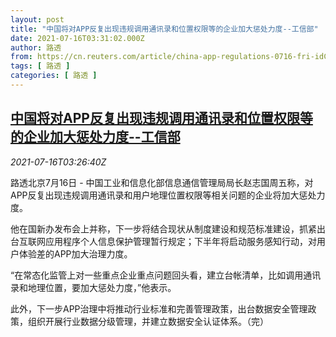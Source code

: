 ```yaml
---
layout: post
title: "中国将对APP反复出现违规调用通讯录和位置权限等的企业加大惩处力度--工信部"
date: 2021-07-16T03:31:02.000Z
author: 路透
from: https://cn.reuters.com/article/china-app-regulations-0716-fri-idCNKBS2EM09Q
tags: [ 路透 ]
categories: [ 路透 ]
---
```

<!--1626406262000-->
[中国将对APP反复出现违规调用通讯录和位置权限等的企业加大惩处力度--工信部](https://cn.reuters.com/article/china-app-regulations-0716-fri-idCNKBS2EM09Q)
------

<div>
<div><i>2021-07-16T03:26:40Z</i></div><p>路透北京7月16日 - 中国工业和信息化部信息通信管理局局长赵志国周五称，对APP反复出现违规调用通讯录和用户地理位置权限等相关问题的企业将加大惩处力度。</p><p>他在国新办发布会上并称，下一步将结合现状从制度建设和规范标准建设，抓紧出台互联网应用程序个人信息保护管理暂行规定；下半年将启动服务感知行动，对用户体验差的APP加大治理力度。</p><p>“在常态化监管上对一些重点企业重点问题回头看，建立台帐清单，比如调用通讯录和地理位置，要加大惩处力度，”他表示。</p><p>此外，下一步APP治理中将推动行业标准和完善管理政策，出台数据安全管理政策，组织开展行业数据分级管理，并建立数据安全认证体系。（完）</p>
</div>
